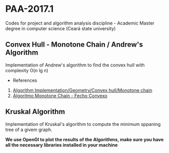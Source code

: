 # PAA-2017.1

Codes for project and algorithm analysis discipline - Academic Master degree in computer science (Ceará state university)

## Convex Hull - Monotone Chain / Andrew's Algorithm
Implementation of Andrew's algorithm to find the convex hull with complexity O(n lg n)
* References
 1. [Algorithm Implementation/Geometry/Convex hull/Monotone chain](https://en.wikibooks.org/wiki/Algorithm_Implementation/Geometry/Convex_hull/Monotone_chain)
 2. [Algoritmo Monotone Chain - Fecho Convexo](https://www.youtube.com/watch?v=LTCt81qAEnE&t=462s)

## Kruskal Algorithm
Implementation of Kruskal's algorithm to compute the minimum sppaning tree of a givem graph.

**We use OpenGl to plot the results of the Algorithms, make sure you have all the necessary libraries installed in your machine**
